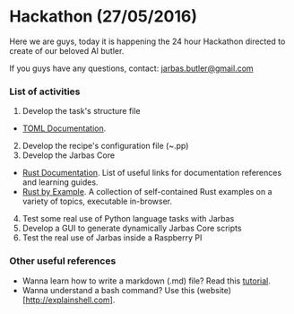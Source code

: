 # Hackathon (27/05/2016)

Here we are guys, today it is happening the 24 hour Hackathon directed to create of our beloved AI butler.

If you guys have any questions, contact: jarbas.butler@gmail.com

### List of activities

1. Develop the task's structure file
  - [TOML Documentation](https://github.com/toml-lang/toml).
2. Develop the recipe's configuration file (~.pp)
3. Develop the Jarbas Core
  - [Rust Documentation](https://www.rust-lang.org/documentation.html).
  List of useful links for documentation references and learning guides.
  - [Rust by Example](http://rustbyexample.com/).
  A collection of self-contained Rust examples on a variety of topics, executable in-browser.
4. Test some real use of Python language tasks with Jarbas
5. Develop a GUI to generate dynamically Jarbas Core scripts
6. Test the real use of Jarbas inside a Raspberry PI

### Other useful references

- Wanna learn how to write a markdown (.md) file? Read this [tutorial](https://guides.github.com/features/mastering-markdown/).
- Wanna understand a bash command? Use this (website)[http://explainshell.com].

